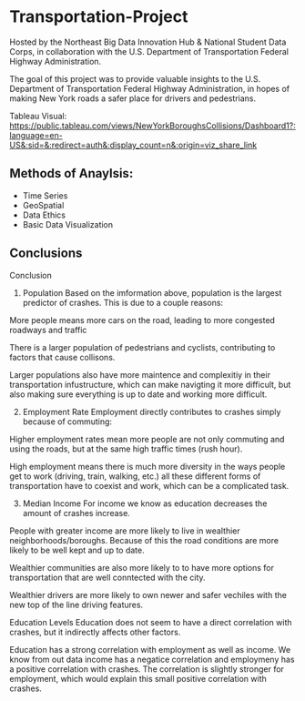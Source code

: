 # Transportation-Project

Hosted by the Northeast Big Data Innovation Hub & National Student Data Corps, in collaboration with the U.S. Department of Transportation Federal Highway Administration.

The goal of this project was to provide valuable insights to the U.S. Department of Transportation Federal Highway Administration, in hopes of making New York roads a safer place for drivers and pedestrians. 

Tableau Visual: https://public.tableau.com/views/NewYorkBoroughsCollisions/Dashboard1?:language=en-US&:sid=&:redirect=auth&:display_count=n&:origin=viz_share_link

## Methods of Anaylsis:
- Time Series
- GeoSpatial
- Data Ethics
- Basic Data Visualization

## Conclusions
Conclusion

1. Population
Based on the imformation above, population is the largest predictor of crashes. This is due to a couple reasons:

More people means more cars on the road, leading to more congested roadways and traffic

There is a larger population of pedestrians and cyclists, contributing to factors that cause collisons.

Larger populations also have more maintence and complexitiy in their transportation infustructure, which can make navigting it more difficult, but also making sure everything is up to date and working more difficult.

2. Employment Rate
Employment directly contributes to crashes simply because of commuting:

Higher employment rates mean more people are not only commuting and using the roads, but at the same high traffic times (rush hour).

High employment means there is much more diversity in the ways people get to work (driving, train, walking, etc.) all these different forms of transportation have to coexist and work, which can be a complicated task.

3. Median Income
For income we know as education decreases the amount of crashes increase.

People with greater income are more likely to live in wealthier neighborhoods/boroughs. Because of this the road conditions are more likely to be well kept and up to date.

Wealthier communities are also more likely to to have more options for transportation that are well conntected with the city.

Wealthier drivers are more likely to own newer and safer vechiles with the new top of the line driving features.

Education Levels
Education does not seem to have a direct correlation with crashes, but it indirectly affects other factors.

Education has a strong correlation with employment as well as income. We know from out data income has a negatice correlation and employmeny has a positive correlation with crashes. The correlation is slightly stronger for employment, which would explain this small positive correlation with crashes.

